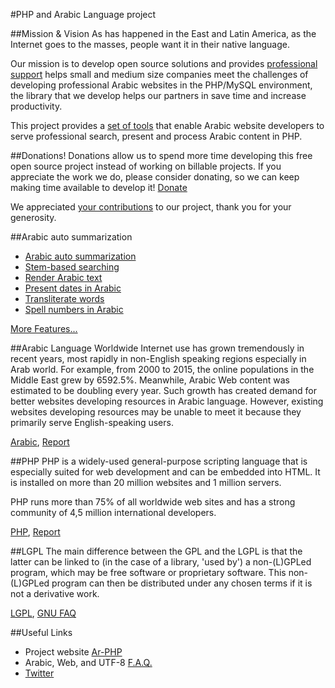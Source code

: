#PHP and Arabic Language project

##Mission & Vision
As has happened in the East and Latin America, as the Internet goes to the masses, people want it in their native language.

Our mission is to develop open source solutions and provides [professional support](http://www.ar-php.org/support-php-arabic.html) helps small and medium size companies meet the challenges of developing professional Arabic websites in the PHP/MySQL environment, the library that we develop helps our partners in save time and increase productivity.

This project provides a [set of tools](http://www.ar-php.org/features-php-arabic.html) that enable Arabic website developers to serve professional search, present and process Arabic content in PHP.

##Donations!
Donations allow us to spend more time developing this free open source project instead of working on billable projects. If you appreciate the work we do, please consider donating, so we can keep making time available to develop it! [Donate](http://www.ar-php.org/en_index-php-arabic.html#donation)

We appreciated [your contributions](http://www.ar-php.org/donors.txt) to our project, thank you for your generosity.
	
##Arabic auto summarization
* [Arabic auto summarization](http://www.ar-php.org/I18N/Arabic/Examples/AutoSummarize.php)
* [Stem-based searching](http://www.ar-php.org/I18N/Arabic/Examples/Query.php)
* [Render Arabic text](http://www.ar-php.org/I18N/Arabic/Examples/Glyphs_GD.php)
* [Present dates in Arabic](http://www.ar-php.org/I18N/Arabic/Examples/Date.php)
* [Transliterate words](http://www.ar-php.org/I18N/Arabic/Examples/ArTransliteration.php)
* [Spell numbers in Arabic](http://www.ar-php.org/I18N/Arabic/Examples/Numbers.php)

[More Features...](http://www.ar-php.org/features-php-arabic.html)

##Arabic Language
Worldwide Internet use has grown tremendously in recent years, most rapidly in non-English speaking regions especially in Arab world. For example, from 2000 to 2015, the online populations in the Middle East grew by 6592.5%. Meanwhile, Arabic Web content was estimated to be doubling every year. Such growth has created demand for better websites developing resources in Arabic language. However, existing websites developing resources may be unable to meet it because they primarily serve English-speaking users.

[Arabic](http://en.wikipedia.org/wiki/Arabic), [Report](http://www.internetworldstats.com/stats7.htm)

##PHP
PHP is a widely-used general-purpose scripting language that is especially suited for web development and can be embedded into HTML. It is installed on more than 20 million websites and 1 million servers.

PHP runs more than 75% of all worldwide web sites and has a strong community of 4,5 million international developers.

[PHP](http://www.php.net/), [Report](http://w3techs.com/technologies/overview/programming_language/all)

##LGPL
The main difference between the GPL and the LGPL is that the latter can be linked to (in the case of a library, 'used by') a non-(L)GPLed program, which may be free software or proprietary software. This non-(L)GPLed program can then be distributed under any chosen terms if it is not a derivative work.

[LGPL](http://www.gnu.org/licenses/lgpl.html), [GNU FAQ](http://www.gnu.org/licenses/gpl-faq.html)

##Useful Links
* Project website [Ar-PHP](http://www.ar-php.org/en_index-php-arabic.html)
* Arabic, Web, and UTF-8 [F.A.Q.](http://www.ar-php.org/faq-php-arabic.html)
* [Twitter](http://twitter.com/arphp)

